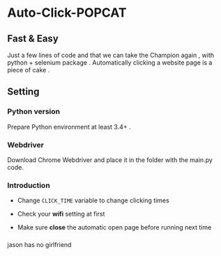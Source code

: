 # Auto-Click-POPCAT

## Fast & Easy
Just a few lines of code and that we can take the Champion again , with python + selenium package . Automatically clicking a website page is a piece of cake . 
## Setting
### Python version
Prepare Python environment at least 3.4+ .
### Webdriver
Download Chrome  Webdriver and place it in the folder with the main.py code. 
### Introduction
* Change `CLICK_TIME` variable to change clicking times

* Check your **wifi** setting at first

* Make sure **close** the automatic open page before running next time
###
jason has no girlfriend
